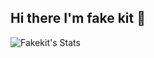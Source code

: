 ## Hi there I'm fake kit 👋

![Fakekit's Stats](https://github-readme-stats.vercel.app/api?username=Fakekit&theme=vue-dark&show_icons=true&hide_border=true&count_private=true)
